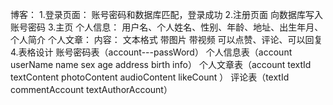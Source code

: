 博客：
    1.登录页面：
        账号密码和数据库匹配，登录成功
    2.注册页面
        向数据库写入账号密码
    3.主页
        个人信息：
            用户名、个人姓名、性别、年龄、地址、出生年月、个人简介
        个人文章：
            内容：
                文本格式
                带图片
                带视频
                可以点赞、评论、可以回复
    4.表格设计
        账号密码表（account---passWord）
        个人信息表（account userName name sex age address birth info）
        个人文章表（account textId textContent photoContent audioContent likeCount ）
        评论表（textId commentAccount textAuthorAccount）